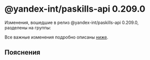 # @yandex-int/paskills-api 0.209.0

<!-- ЧЕЛОВЕЧЕСКОЕ ВСТУПЛЕНИЕ -->

Изменения, вошедшие в релиз @yandex-int/paskills-api 0.209.0, разделены на группы:

Все важные изменения подробно описаны [ниже](#Пояснения).

## Пояснения

